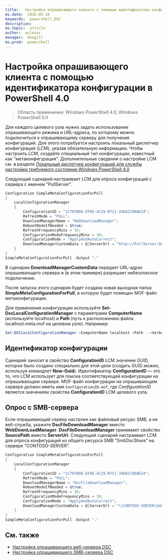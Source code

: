 ```yaml
---
title:   Настройка опрашивающего клиента с помощью идентификатора конфигурации в PowerShell 4.0
ms.date:  2016-05-16
keywords:  powershell,DSC
description:  
ms.topic:  article
author:  eslesar
manager:  dongill
ms.prod:  powershell
---
```


# Настройка опрашивающего клиента с помощью идентификатора конфигурации в PowerShell 4.0

>Область применения: Windows PowerShell 4.0, Windows PowerShell 5.0

Для каждого целевого узла нужно задать использование опрашивающего режима и URL-адреса, по которому можно подключиться к опрашивающему серверу для получения конфигураций. Для этого потребуется настроить локальный диспетчер конфигураций (LCM), указав обязательную информацию. Чтобы настроить LCM, создайте специальный тип конфигурации, известный как "метаконфигурация". Дополнительные сведения о настройке LCM см. в разделе [Локальный диспетчер конфигураций для службы настройки требуемого состояния Windows PowerShell 4.0](metaConfig4.md)

Следующий сценарий настраивает LCM для опроса конфигураций с сервера с именем "PullServer".

```powershell
Configuration SimpleMetaConfigurationForPull 
{ 
    LocalConfigurationManager 
    { 
        ConfigurationID = "1C707B86-EF8E-4C29-B7C1-34DA2190AE24";
        RefreshMode = "PULL";
        DownloadManagerName = "WebDownloadManager";
        RebootNodeIfNeeded = $true;
        RefreshFrequencyMins = 30;
        ConfigurationModeFrequencyMins = 30; 
        ConfigurationMode = "ApplyAndAutoCorrect";
        DownloadManagerCustomData = @{ServerUrl = "http://PullServer:8080/PSDSCPullServer/PSDSCPullServer.svc"; AllowUnsecureConnection = “TRUE”}
    } 
} 
SimpleMetaConfigurationForPull -Output "."
```

В сценарии **DownloadManagerCustomData** передает URL-адрес опрашивающего сервера и (в этом примере) разрешает небезопасное подключение. 

После запуска этого сценария будет создана новая выходная папка **SimpleMetaConfigurationForPull**, в которую будет помещен MOF-файл метаконфигурации.

Для применения конфигурации используйте **Set-DscLocalConfigurationManager** с параметрами **ComputerName** (используйте localhost) и **Path** (путь к расположению файла localhost.meta.mof на целевом узле). Например: 
```powershell
Set-DSCLocalConfigurationManager –ComputerName localhost –Path . –Verbose.
```

## Идентификатор конфигурации
Сценарий заносит в свойство **ConfigurationID** LCM значение GUID, которое было создано специально для этой цели (создать GUID можно, используя командлет **New-Guid**). Идентификатор **ConfigurationID** — это то, что LCM использует для поиска соответствующей конфигурации на опрашивающем сервере. MOF-файл конфигурации на опрашивающем сервере должен иметь имя `ConfigurationID.mof`, где *ConfigurationID* является значением свойства **ConfigurationID** LCM целевого узла.

## Опрос с SMB-сервера

Если опрашивающий сервер настроен как файловый ресурс SMB, а не веб-служба, укажите **DscFileDownloadManager** вместо **WebDownLoadManager**.
**DscFileDownloadManager** принимает свойство **SourcePath** вместо **ServerUrl**. Следующий сценарий настраивает LCM для опроса конфигураций из общего ресурса SMB "SmbDscShare" на сервере "CONTOSO-SERVER".

```powershell
Configuration SimpleMetaConfigurationForPull 
{ 
    LocalConfigurationManager 
    { 
        ConfigurationID = "1C707B86-EF8E-4C29-B7C1-34DA2190AE24";
        RefreshMode = "PULL";
        DownloadManagerName = "DscFileDownloadManager";
        RebootNodeIfNeeded = $true;
        RefreshFrequencyMins = 30;
        ConfigurationModeFrequencyMins = 30; 
        ConfigurationMode = "ApplyAndAutoCorrect";
        DownloadManagerCustomData = @{ServerUrl = "\\CONTOSO-SERVER\SmbDscShare"}
    } 
} 
SimpleMetaConfigurationForPull -Output "."
```

## См. также

- [Настройка опрашивающего веб-сервера DSC](pullServer.md)
- [Настройка опрашивающего SMB-сервера DSC](pullServerSMB.md)



<!--HONumber=May16_HO3-->


